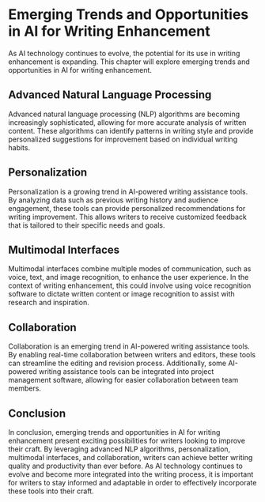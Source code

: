 Emerging Trends and Opportunities in AI for Writing Enhancement
===================================================================================================================

As AI technology continues to evolve, the potential for its use in writing enhancement is expanding. This chapter will explore emerging trends and opportunities in AI for writing enhancement.

Advanced Natural Language Processing
------------------------------------

Advanced natural language processing (NLP) algorithms are becoming increasingly sophisticated, allowing for more accurate analysis of written content. These algorithms can identify patterns in writing style and provide personalized suggestions for improvement based on individual writing habits.

Personalization
---------------

Personalization is a growing trend in AI-powered writing assistance tools. By analyzing data such as previous writing history and audience engagement, these tools can provide personalized recommendations for writing improvement. This allows writers to receive customized feedback that is tailored to their specific needs and goals.

Multimodal Interfaces
---------------------

Multimodal interfaces combine multiple modes of communication, such as voice, text, and image recognition, to enhance the user experience. In the context of writing enhancement, this could involve using voice recognition software to dictate written content or image recognition to assist with research and inspiration.

Collaboration
-------------

Collaboration is an emerging trend in AI-powered writing assistance tools. By enabling real-time collaboration between writers and editors, these tools can streamline the editing and revision process. Additionally, some AI-powered writing assistance tools can be integrated into project management software, allowing for easier collaboration between team members.

Conclusion
----------

In conclusion, emerging trends and opportunities in AI for writing enhancement present exciting possibilities for writers looking to improve their craft. By leveraging advanced NLP algorithms, personalization, multimodal interfaces, and collaboration, writers can achieve better writing quality and productivity than ever before. As AI technology continues to evolve and become more integrated into the writing process, it is important for writers to stay informed and adaptable in order to effectively incorporate these tools into their craft.


